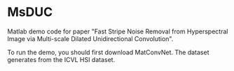 # MsDUC

Matlab demo code for paper "Fast Stripe Noise Removal from Hyperspectral Image via Multi-scale Dilated Unidirectional Convolution".

To run the demo, you should first download MatConvNet. The dataset generates from the ICVL HSI dataset.

